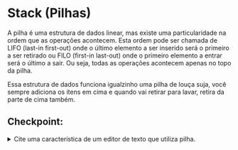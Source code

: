 # Stack (Pilhas)
A pilha é uma estrutura de dados linear, mas existe uma particularidade na ordem que as operações acontecem. Esta ordem pode ser chamada de LIFO (last-in first-out) onde o último elemento a ser inserido será o primeiro a ser retirado ou FILO (first-in last-out) onde o primeiro elemento a entrar será o último a sair. Ou seja, todas as operações acontecem apenas no topo da pilha. 

Essa estrutura de dados funciona igualzinho uma pilha de louça suja, você sempre adiciona os itens em cima e quando vai retirar para lavar, retira da parte de cima também.


## Checkpoint:
<details>
<summary>Cite uma característica de um editor de texto que utiliza pilha.</summary>
<p>A característica de "undo" e "redo". </p>
</details>

